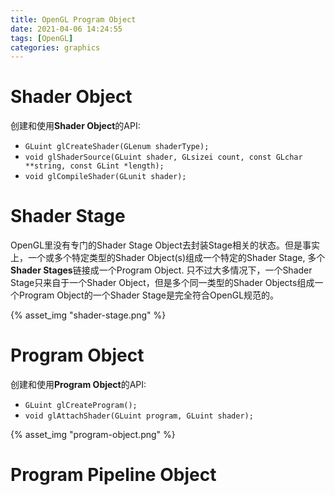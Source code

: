 ```yaml
---
title: OpenGL Program Object
date: 2021-04-06 14:24:55
tags: [OpenGL]
categories: graphics
---
```


# Shader Object
创建和使用**Shader Object**的API:
- `GLuint glCreateShader(GLenum shaderType);`
- `void glShaderSource(GLuint shader, GLsizei count, const GLchar **string, const GLint *length);`
- `void glCompileShader(GLunit shader);`

<!--more-->

# Shader Stage
OpenGL里没有专门的Shader Stage Object去封装Stage相关的状态。但是事实上，一个或多个特定类型的Shader Object(s)组成一个特定的Shader Stage, 多个**Shader Stages**链接成一个Program Object. 只不过大多情况下，一个Shader Stage只来自于一个Shader Object，但是多个同一类型的Shader Objects组成一个Program Object的一个Shader Stage是完全符合OpenGL规范的。

{% asset_img "shader-stage.png" %}

# Program Object
创建和使用**Program Object**的API:
- `GLuint glCreateProgram();`
- `void glAttachShader(GLuint program, GLuint shader);`

{% asset_img "program-object.png" %}

# Program Pipeline Object


